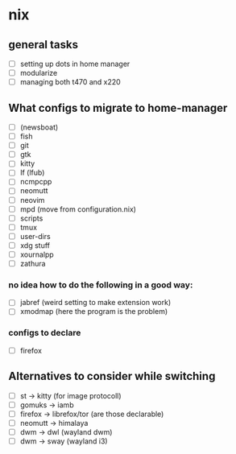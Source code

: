 # nix

## general tasks
- [ ] setting up dots in home manager
- [ ] modularize
- [ ] managing both t470 and x220 

## What configs to migrate to home-manager
- [ ] (newsboat)
- [ ] fish
- [ ] git
- [ ] gtk
- [ ] kitty
- [ ] lf (lfub)
- [ ] ncmpcpp
- [ ] neomutt
- [ ] neovim
- [ ] mpd (move from configuration.nix)
- [ ] scripts
- [ ] tmux
- [ ] user-dirs
- [ ] xdg stuff
- [ ] xournalpp
- [ ] zathura

### no idea how to do the following in a good way: 
- [ ] jabref (weird setting to make extension work)
- [ ] xmodmap (here the program is the problem)

### configs to declare
- [ ] firefox

## Alternatives to consider while switching
- [ ] st -> kitty (for image protocoll)
- [ ] gomuks -> iamb
- [ ] firefox -> librefox/tor (are those declarable)
- [ ] neomutt -> himalaya
- [ ] dwm -> dwl (wayland dwm)
- [ ] dwm -> sway (wayland i3)

